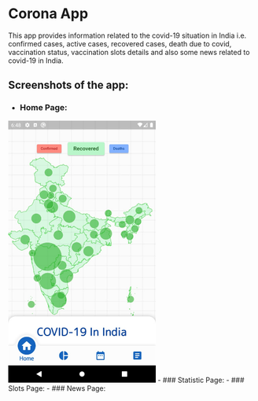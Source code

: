# Corona App

This app provides information related to the covid-19 situation in India i.e. confirmed cases, active cases, recovered cases, death due to covid, vaccination status, vaccination slots details and also some news related to covid-19 in India.

## Screenshots of the app:

- ### Home Page:
<img src="https://github.com/aditya-taparia/corona-app/blob/main/screenshots/Recovered%20Cases%20Display.jpeg" width="300" />
- ### Statistic Page:
- ### Slots Page:
- ### News Page:
